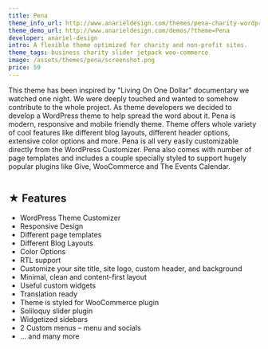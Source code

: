 ```yaml
---
title: Pena
theme_info_url: http://www.anarieldesign.com/themes/pena-charity-wordpress-theme/
theme_demo_url: http://www.anarieldesign.com/demos/?theme=Pena
developer: anariel-design
intro: A flexible theme optimized for charity and non-profit sites.
theme_tags: business charity slider jetpack woo-commerce
image: /assets/themes/pena/screenshot.png
price: 59
---
```

This theme has been inspired by "Living On One Dollar" documentary we watched one night. We were deeply touched and wanted to somehow contribute to the whole project. As theme developers we decided to develop a WordPress theme to help spread the word about it. Pena is modern, responsive and mobile friendly theme. Theme offers whole variety of cool features like different blog layouts, different header options, extensive color options and more. Pena is all very easily customizable directly from the WordPress Customizer. Pena also comes with number of page templates and includes a couple specially styled to support hugely popular plugins like Give, WooCommerce and The Events Calendar.

<img src="http://www.anarieldesign.com/themedemos/marketimages/penademo.jpg" alt="" />

## ★ Features

* WordPress Theme Customizer
* Responsive Design
* Different page templates
* Different Blog Layouts
* Color Options
* RTL support
* Customize your site title, site logo, custom header, and background
* Minimal, clean and content-first layout
* Useful custom widgets
* Translation ready
* Theme is styled for WooCommerce plugin
* Soliloquy slider plugin
* Widgetized sidebars
* 2 Custom menus – menu and socials
* ... and many more
